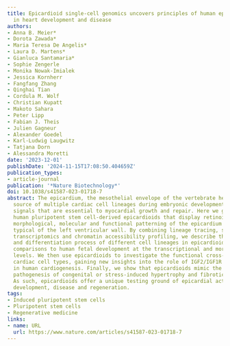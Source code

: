 ```yaml
---
title: Epicardioid single-cell genomics uncovers principles of human epicardium biology
  in heart development and disease
authors:
- Anna B. Meier*
- Dorota Zawada*
- Maria Teresa De Angelis*
- Laura D. Martens*
- Gianluca Santamaria*
- Sophie Zengerle
- Monika Nowak-Imialek
- Jessica Kornherr
- Fangfang Zhang
- Qinghai Tian
- Cordula M. Wolf
- Christian Kupatt
- Makoto Sahara
- Peter Lipp
- Fabian J. Theis
- Julien Gagneur
- Alexander Goedel
- Karl-Ludwig Laugwitz
- Tatjana Dorn
- Alessandra Moretti
date: '2023-12-01'
publishDate: '2024-11-15T17:08:50.404659Z'
publication_types:
- article-journal
publication: '*Nature Biotechnology*'
doi: 10.1038/s41587-023-01718-7
abstract: The epicardium, the mesothelial envelope of the vertebrate heart, is the
  source of multiple cardiac cell lineages during embryonic development and provides
  signals that are essential to myocardial growth and repair. Here we generate self-organizing
  human pluripotent stem cell-derived epicardioids that display retinoic acid-dependent
  morphological, molecular and functional patterning of the epicardium and myocardium
  typical of the left ventricular wall. By combining lineage tracing, single-cell
  transcriptomics and chromatin accessibility profiling, we describe the specification
  and differentiation process of different cell lineages in epicardioids and draw
  comparisons to human fetal development at the transcriptional and morphological
  levels. We then use epicardioids to investigate the functional cross-talk between
  cardiac cell types, gaining new insights into the role of IGF2/IGF1R and NRP2 signaling
  in human cardiogenesis. Finally, we show that epicardioids mimic the multicellular
  pathogenesis of congenital or stress-induced hypertrophy and fibrotic remodeling.
  As such, epicardioids offer a unique testing ground of epicardial activity in heart
  development, disease and regeneration.
tags:
- Induced pluripotent stem cells
- Pluripotent stem cells
- Regenerative medicine
links:
- name: URL
  url: https://www.nature.com/articles/s41587-023-01718-7
---
```

